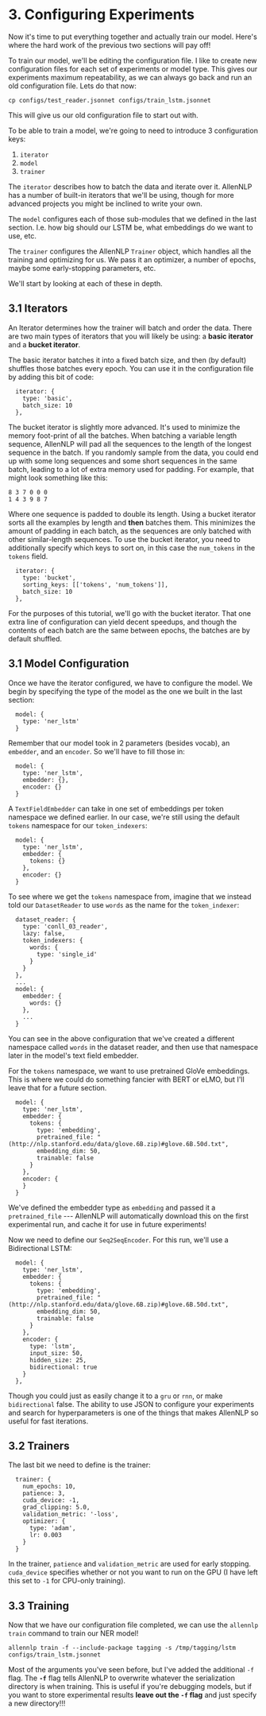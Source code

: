 # 3. Configuring Experiments

Now it's time to put everything together and actually train our model.
Here's where the hard work of the previous two sections will pay off!

To train our model, we'll be editing the configuration file.
I like to create new configuration files for each set of experiments or model type.
This gives our experiments maximum repeatability, as we can always go back and run an old configuration file.
Lets do that now:

```
cp configs/test_reader.jsonnet configs/train_lstm.jsonnet
```

This will give us our old configuration file to start out with.

To be able to train a model, we're going to need to introduce 3 configuration keys:

1. `iterator`
2. `model`
3. `trainer`

The `iterator` describes how to batch the data and iterate over it.
AllenNLP has a number of built-in iterators that we'll be using, though for more advanced projects you might be inclined to write your own.

The `model` configures each of those sub-modules that we defined in the last section.
I.e. how big should our LSTM be, what embeddings do we want to use, etc.

The `trainer` configures the AllenNLP `Trainer` object, which handles all the training and optimizing for us.
We pass it an optimizer, a number of epochs, maybe some early-stopping parameters, etc.

We'll start by looking at each of these in depth.

## 3.1 Iterators

An Iterator determines how the trainer will batch and order the data.
There are two main types of iterators that you will likely be using: a **basic iterator** and a **bucket iterator**.

The basic iterator batches it into a fixed batch size, and then (by default) shuffles those batches every epoch.
You can use it in the configuration file by adding this bit of code:

```
  iterator: {
    type: 'basic',
    batch_size: 10
  },
```

The bucket iterator is slightly more advanced. It's used to minimize the memory foot-print of all the batches.
When batching a variable length sequence, AllenNLP will pad all the sequences to the length of the longest sequence in the batch.
If you randomly sample from the data, you could end up with some long sequences and some short sequences in the same batch, leading to a lot of extra memory used for padding.
For example, that might look something like this:

```
8 3 7 0 0 0
1 4 3 9 8 7
```

Where one sequence is padded to double its length.
Using a bucket iterator sorts all the examples by length and **then** batches them.
This minimizes the amount of padding in each batch, as the sequences are only batched with other similar-length sequences.
To use the bucket iterator, you need to additionally specify which keys to sort on, in this case the `num_tokens` in the `tokens` field.

```
  iterator: {
    type: 'bucket',
    sorting_keys: [['tokens', 'num_tokens']],
    batch_size: 10
  },
```

For the purposes of this tutorial, we'll go with the bucket iterator.
That one extra line of configuration can yield decent speedups, and though the contents of each batch are the same between epochs, the batches are by default shuffled.

## 3.1 Model Configuration

Once we have the iterator configured, we have to configure the model.
We begin by specifying the type of the model as the one we built in the last section:

```
  model: {
    type: 'ner_lstm'
  }
```

Remember that our model took in 2 parameters (besides vocab), an `embedder`, and an `encoder`.
So we'll have to fill those in:

```
  model: {
    type: 'ner_lstm',
    embedder: {},
    encoder: {}
  }
```

A `TextFieldEmbedder` can take in one set of embeddings per token namespace we defined earlier.
In our case, we're still using the default `tokens` namespace for our `token_indexers`:

```
  model: {
    type: 'ner_lstm',
    embedder: {
      tokens: {}
    },
    encoder: {}
  }
```

To see where we get the `tokens` namespace from, imagine that we instead told our `DatasetReader` to use `words` as the name for the `token_indexer`:

```
  dataset_reader: {
    type: 'conll_03_reader',
    lazy: false,
    token_indexers: {
      words: {
        type: 'single_id'
      }
    }
  },
  ...
  model: {
    embedder: {
      words: {}
    },
    ...
  }
```

You can see in the above configuration that we've created a different namespace called `words` in the dataset reader, and then use that namespace later in the model's text field embedder.

For the `tokens` namespace, we want to use pretrained GloVe embeddings.
This is where we could do something fancier with BERT or eLMO, but I'll leave that for a future section.

```
  model: {
    type: 'ner_lstm',
    embedder: {
      tokens: {
        type: 'embedding',
        pretrained_file: "(http://nlp.stanford.edu/data/glove.6B.zip)#glove.6B.50d.txt",
        embedding_dim: 50,
        trainable: false
      }
    },
    encoder: {
    }
  }
```

We've defined the embedder type as `embedding` and passed it a `pretrained_file` --- AllenNLP will automatically download this on the first experimental run, and cache it for use in future experiments!

Now we need to define our `Seq2SeqEncoder`.
For this run, we'll use a Bidirectional LSTM:

```
  model: {
    type: 'ner_lstm',
    embedder: {
      tokens: {
        type: 'embedding',
        pretrained_file: "(http://nlp.stanford.edu/data/glove.6B.zip)#glove.6B.50d.txt",
        embedding_dim: 50,
        trainable: false
      }
    },
    encoder: {
      type: 'lstm',
      input_size: 50,
      hidden_size: 25,
      bidirectional: true
    }
  },
```

Though you could just as easily change it to a `gru` or `rnn`, or make `bidirectional` false.
The ability to use JSON to configure your experiments and search for hyperparameters is one of the things that makes AllenNLP so useful for fast iterations.

## 3.2 Trainers

The last bit we need to define is the trainer:

```
  trainer: {
    num_epochs: 10,
    patience: 3,
    cuda_device: -1,
    grad_clipping: 5.0,
    validation_metric: '-loss',
    optimizer: {
      type: 'adam',
      lr: 0.003
    }
  }
```

In the trainer, `patience` and `validation_metric` are used for early stopping.
`cuda_device` specifies whether or not you want to run on the GPU (I have left this set to `-1` for CPU-only training).

## 3.3 Training

Now that we have our configuration file completed, we can use the `allennlp train` command to train our NER model!

```
allennlp train -f --include-package tagging -s /tmp/tagging/lstm configs/train_lstm.jsonnet
```

Most of the arguments you've seen before, but I've added the additional `-f` flag.
The **`-f`** flag tells AllenNLP to overwrite whatever the serialization directory is when training.
This is useful if you're debugging models, but if you want to store experimental results **leave out the `-f` flag** and just specify a new directory!!!

